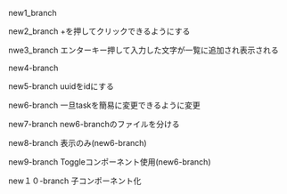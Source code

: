 new1_branch

new2_branch +を押してクリックできるようにする

nwe3_branch エンターキー押して入力した文字が一覧に追加され表示される

new4-branch

new5-branch uuidをidにする

new6-branch 一旦taskを簡易に変更できるように変更

new7-branch new6-branchのファイルを分ける

new8-branch 表示のみ(new6-branch)

new9-branch Toggleコンポーネント使用(new6-branch)

new１０-branch 子コンポーネント化
